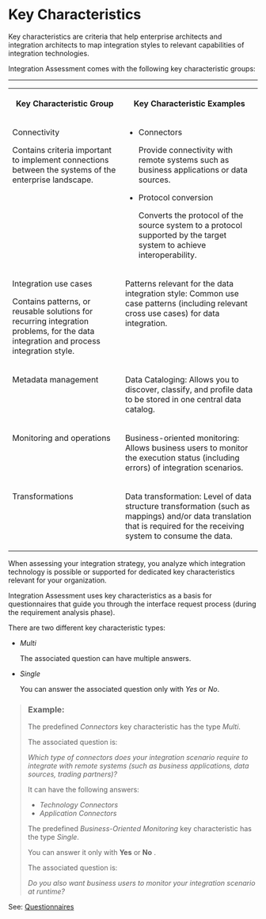 <!-- loioc16258e9957b42cda929076f888b3bfd -->

# Key Characteristics

Key characteristics are criteria that help enterprise architects and integration architects to map integration styles to relevant capabilities of integration technologies.

Integration Assessment comes with the following key characteristic groups:

****


<table>
<tr>
<th valign="top">

Key Characteristic Group

</th>
<th valign="top">

Key Characteristic Examples

</th>
</tr>
<tr>
<td valign="top">

Connectivity

Contains criteria important to implement connections between the systems of the enterprise landscape.

</td>
<td valign="top">

-   Connectors

    Provide connectivity with remote systems such as business applications or data sources.

-   Protocol conversion

    Converts the protocol of the source system to a protocol supported by the target system to achieve interoperability.




</td>
</tr>
<tr>
<td valign="top">

Integration use cases

Contains patterns, or reusable solutions for recurring integration problems, for the data integration and process integration style.

</td>
<td valign="top">

Patterns relevant for the data integration style: Common use case patterns \(including relevant cross use cases\) for data integration.

</td>
</tr>
<tr>
<td valign="top">

Metadata management

</td>
<td valign="top">

Data Cataloging: Allows you to discover, classify, and profile data to be stored in one central data catalog.

</td>
</tr>
<tr>
<td valign="top">

Monitoring and operations

</td>
<td valign="top">

Business-oriented monitoring: Allows business users to monitor the execution status \(including errors\) of integration scenarios.

</td>
</tr>
<tr>
<td valign="top">

Transformations

</td>
<td valign="top">

Data transformation: Level of data structure transformation \(such as mappings\) and/or data translation that is required for the receiving system to consume the data.

</td>
</tr>
</table>

When assessing your integration strategy, you analyze which integration technology is possible or supported for dedicated key characteristics relevant for your organization.

Integration Assessment uses key characteristics as a basis for questionnaires that guide you through the interface request process \(during the requirement analysis phase\).

There are two different key characteristic types:

-   *Multi*

    The associated question can have multiple answers.

-   *Single*

    You can answer the associated question only with *Yes* or *No*.


> ### Example:  
> The predefined *Connectors* key characteristic has the type *Multi*.
> 
> The associated question is:
> 
> *Which type of connectors does your integration scenario require to integrate with remote systems \(such as business applications, data sources, trading partners\)?*
> 
> It can have the following answers:
> 
> -   *Technology Connectors*
> -   *Application Connectors*
> 
> The predefined *Business-Oriented Monitoring* key characteristic has the type *Single*.
> 
> You can answer it only with **Yes** or **No** .
> 
> The associated question is:
> 
> *Do you also want business users to monitor your integration scenario at runtime?*

See: [Questionnaires](questionnaires-da3f7d8.md)

